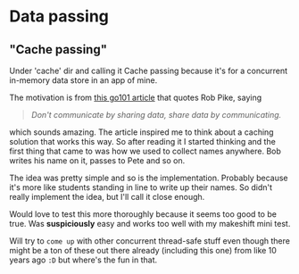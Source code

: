 # Data passing
## "Cache passing"

Under 'cache' dir and calling it Cache passing because it's for a concurrent in-memory data store in an app of mine.

The motivation is from
[this go101 article](https://go101.org/article/channel.html)
that quotes Rob Pike, saying

> _Don't communicate by sharing data, share data by communicating._

which sounds amazing. The article inspired me to think about a caching solution that works this way.
So after reading it I started thinking
and the first thing that came to was how we used to collect names anywhere.
Bob writes his name on it, passes to Pete and so on.

The idea was pretty simple and so is the implementation.
Probably because it's more like students standing in line to write up their names. So didn't really implement the idea, but I'll call it close enough.

Would love to test this more thoroughly because it seems too good to be true.
Was **suspiciously** easy and works too well with my makeshift mini test.

Will try to `come up` with other concurrent thread-safe stuff
even though there might be a ton of these out there already (including this one) from like 10 years ago `:D`
but where's the fun in that.